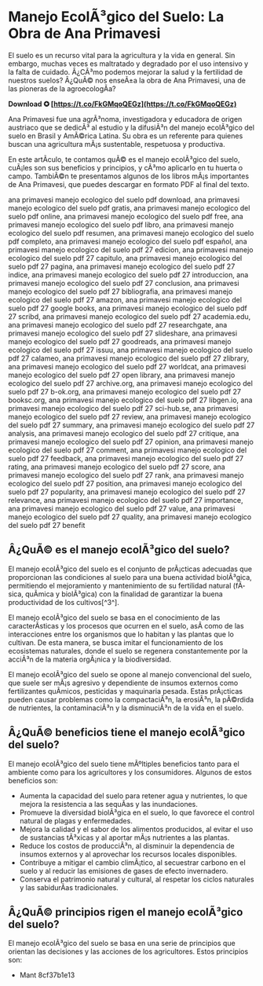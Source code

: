 
 
# Manejo EcolÃ³gico del Suelo: La Obra de Ana Primavesi
 
El suelo es un recurso vital para la agricultura y la vida en general. Sin embargo, muchas veces es maltratado y degradado por el uso intensivo y la falta de cuidado. Â¿CÃ³mo podemos mejorar la salud y la fertilidad de nuestros suelos? Â¿QuÃ© nos enseÃ±a la obra de Ana Primavesi, una de las pioneras de la agroecologÃ­a?
 
**Download ✪ [https://t.co/FkGMqoQEGz](https://t.co/FkGMqoQEGz)**


 
Ana Primavesi fue una agrÃ³noma, investigadora y educadora de origen austriaco que se dedicÃ³ al estudio y la difusiÃ³n del manejo ecolÃ³gico del suelo en Brasil y AmÃ©rica Latina. Su obra es un referente para quienes buscan una agricultura mÃ¡s sustentable, respetuosa y productiva.
 
En este artÃ­culo, te contamos quÃ© es el manejo ecolÃ³gico del suelo, cuÃ¡les son sus beneficios y principios, y cÃ³mo aplicarlo en tu huerta o campo. TambiÃ©n te presentamos algunos de los libros mÃ¡s importantes de Ana Primavesi, que puedes descargar en formato PDF al final del texto.
 
ana primavesi manejo ecologico del suelo pdf download,  ana primavesi manejo ecologico del suelo pdf gratis,  ana primavesi manejo ecologico del suelo pdf online,  ana primavesi manejo ecologico del suelo pdf free,  ana primavesi manejo ecologico del suelo pdf libro,  ana primavesi manejo ecologico del suelo pdf resumen,  ana primavesi manejo ecologico del suelo pdf completo,  ana primavesi manejo ecologico del suelo pdf español,  ana primavesi manejo ecologico del suelo pdf 27 edicion,  ana primavesi manejo ecologico del suelo pdf 27 capitulo,  ana primavesi manejo ecologico del suelo pdf 27 pagina,  ana primavesi manejo ecologico del suelo pdf 27 indice,  ana primavesi manejo ecologico del suelo pdf 27 introduccion,  ana primavesi manejo ecologico del suelo pdf 27 conclusion,  ana primavesi manejo ecologico del suelo pdf 27 bibliografia,  ana primavesi manejo ecologico del suelo pdf 27 amazon,  ana primavesi manejo ecologico del suelo pdf 27 google books,  ana primavesi manejo ecologico del suelo pdf 27 scribd,  ana primavesi manejo ecologico del suelo pdf 27 academia.edu,  ana primavesi manejo ecologico del suelo pdf 27 researchgate,  ana primavesi manejo ecologico del suelo pdf 27 slideshare,  ana primavesi manejo ecologico del suelo pdf 27 goodreads,  ana primavesi manejo ecologico del suelo pdf 27 issuu,  ana primavesi manejo ecologico del suelo pdf 27 calameo,  ana primavesi manejo ecologico del suelo pdf 27 zlibrary,  ana primavesi manejo ecologico del suelo pdf 27 worldcat,  ana primavesi manejo ecologico del suelo pdf 27 open library,  ana primavesi manejo ecologico del suelo pdf 27 archive.org,  ana primavesi manejo ecologico del suelo pdf 27 b-ok.org,  ana primavesi manejo ecologico del suelo pdf 27 booksc.org,  ana primavesi manejo ecologico del suelo pdf 27 libgen.io,  ana primavesi manejo ecologico del suelo pdf 27 sci-hub.se,  ana primavesi manejo ecologico del suelo pdf 27 review,  ana primavesi manejo ecologico del suelo pdf 27 summary,  ana primavesi manejo ecologico del suelo pdf 27 analysis,  ana primavesi manejo ecologico del suelo pdf 27 critique,  ana primavesi manejo ecologico del suelo pdf 27 opinion,  ana primavesi manejo ecologico del suelo pdf 27 comment,  ana primavesi manejo ecologico del suelo pdf 27 feedback,  ana primavesi manejo ecologico del suelo pdf 27 rating,  ana primavesi manejo ecologico del suelo pdf 27 score,  ana primavesi manejo ecologico del suelo pdf 27 rank,  ana primavesi manejo ecologico del suelo pdf 27 position,  ana primavesi manejo ecologico del suelo pdf 27 popularity,  ana primavesi manejo ecologico del suelo pdf 27 relevance,  ana primavesi manejo ecologico del suelo pdf 27 importance,  ana primavesi manejo ecologico del suelo pdf 27 value,  ana primavesi manejo ecologico del suelo pdf 27 quality,  ana primavesi manejo ecologico del suelo pdf 27 benefit
 
## Â¿QuÃ© es el manejo ecolÃ³gico del suelo?
 
El manejo ecolÃ³gico del suelo es el conjunto de prÃ¡cticas adecuadas que proporcionan las condiciones al suelo para una buena actividad biolÃ³gica, permitiendo el mejoramiento y mantenimiento de su fertilidad natural (fÃ­sica, quÃ­mica y biolÃ³gica) con la finalidad de garantizar la buena productividad de los cultivos[^3^].
 
El manejo ecolÃ³gico del suelo se basa en el conocimiento de las caracterÃ­sticas y los procesos que ocurren en el suelo, asÃ­ como de las interacciones entre los organismos que lo habitan y las plantas que lo cultivan. De esta manera, se busca imitar el funcionamiento de los ecosistemas naturales, donde el suelo se regenera constantemente por la acciÃ³n de la materia orgÃ¡nica y la biodiversidad.
 
El manejo ecolÃ³gico del suelo se opone al manejo convencional del suelo, que suele ser mÃ¡s agresivo y dependiente de insumos externos como fertilizantes quÃ­micos, pesticidas y maquinaria pesada. Estas prÃ¡cticas pueden causar problemas como la compactaciÃ³n, la erosiÃ³n, la pÃ©rdida de nutrientes, la contaminaciÃ³n y la disminuciÃ³n de la vida en el suelo.
 
## Â¿QuÃ© beneficios tiene el manejo ecolÃ³gico del suelo?
 
El manejo ecolÃ³gico del suelo tiene mÃºltiples beneficios tanto para el ambiente como para los agricultores y los consumidores. Algunos de estos beneficios son:
 
- Aumenta la capacidad del suelo para retener agua y nutrientes, lo que mejora la resistencia a las sequÃ­as y las inundaciones.
- Promueve la diversidad biolÃ³gica en el suelo, lo que favorece el control natural de plagas y enfermedades.
- Mejora la calidad y el sabor de los alimentos producidos, al evitar el uso de sustancias tÃ³xicas y al aportar mÃ¡s nutrientes a las plantas.
- Reduce los costos de producciÃ³n, al disminuir la dependencia de insumos externos y al aprovechar los recursos locales disponibles.
- Contribuye a mitigar el cambio climÃ¡tico, al secuestrar carbono en el suelo y al reducir las emisiones de gases de efecto invernadero.
- Conserva el patrimonio natural y cultural, al respetar los ciclos naturales y las sabidurÃ­as tradicionales.

## Â¿QuÃ© principios rigen el manejo ecolÃ³gico del suelo?
 
El manejo ecolÃ³gico del suelo se basa en una serie de principios que orientan las decisiones y las acciones de los agricultores. Estos principios son:

- Mant 8cf37b1e13


